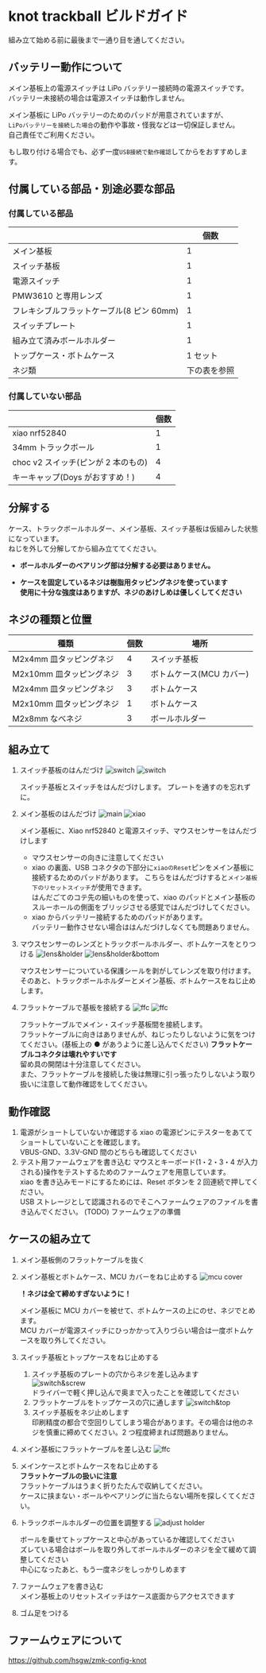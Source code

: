 # knot trackball ビルドガイド

組み立て始める前に最後まで一通り目を通してください。

## バッテリー動作について

メイン基板上の電源スイッチは LiPo バッテリー接続時の電源スイッチです。  
バッテリー未接続の場合は電源スイッチは動作しません。

メイン基板に LiPo バッテリーのためのパッドが用意されていますが、  
`LiPoバッテリーを接続した場合`の動作や事故・怪我などは一切保証しません。  
自己責任でご利用ください。

もし取り付ける場合でも、必ず一度`USB接続で動作確認`してからをおすすめします。

## 付属している部品・別途必要な部品

### 付属している部品

|                                           | 個数         |
| ----------------------------------------- | ------------ |
| メイン基板                                | 1            |
| スイッチ基板                              | 1            |
| 電源スイッチ                              | 1            |
| PMW3610 と専用レンズ                      | 1            |
| フレキシブルフラットケーブル(8 ピン 60mm) | 1            |
| スイッチプレート                          | 1            |
| 組み立て済みボールホルダー                | 1            |
| トップケース・ボトムケース                | 1 セット     |
| ネジ類                                    | 下の表を参照 |

### 付属していない部品

|                                     | 個数 |
| ----------------------------------- | ---- |
| xiao nrf52840                       | 1    |
| 34mm トラックボール                 | 1    |
| choc v2 スイッチ(ピンが 2 本のもの) | 4    |
| キーキャップ(Doys がおすすめ！)     | 4    |

## 分解する

ケース、トラックボールホルダー、メイン基板、スイッチ基板は仮組みした状態になっています。  
ねじを外して分解してから組み立ててください。

- **ボールホルダーのベアリング部は分解する必要はありません。**

- **ケースを固定しているネジは樹脂用タッピングネジを使っています**  
  **使用に十分な強度はありますが、ネジのあけしめは優しくしてください**

## ネジの種類と位置

| 種類                     | 個数 | 場所                     |
| ------------------------ | ---- | ------------------------ |
| M2x4mm 皿タッピングネジ  | 4    | スイッチ基板             |
| M2x10mm 皿タッピングネジ | 3    | ボトムケース(MCU カバー) |
| M2x4mm 皿タッピングネジ  | 3    | ボトムケース             |
| M2x10mm 皿タッピングネジ | 1    | ボトムケース             |
| M2x8mm なべネジ          | 3    | ボールホルダー           |

## 組み立て

1. スイッチ基板のはんだづけ
   ![switch](imgs/P3163935.jpg)
   ![switch](imgs/P3163937.jpg)

   スイッチ基板とスイッチをはんだづけします。
   プレートを通すのを忘れずに。

2. メイン基板のはんだづけ
   ![main](imgs/P3163936.jpg)
   ![xiao](imgs/knot_xiao_soldering.png)

   メイン基板に、Xiao nrf52840 と電源スイッチ、マウスセンサーをはんだづけします

   - マウスセンサーの向きに注意してください
   - xiao の裏面、USB コネクタの下部分に`xiaoのReset`ピンをメイン基板に接続するためのパッドがあります。
     こちらをはんだづけすると`メイン基板下のリセットスイッチ`が使用できます。  
     はんだごてのコテ先の細いものを使って、xiao のパッドとメイン基板のスルーホールの側面をブリッジさせる感覚ではんだづけしてください。
   - xiao からバッテリー接続するためのパッドがあります。  
     バッテリー動作させない場合ははんだづけしなくても問題ありません。

3. マウスセンサーのレンズとトラックボールホルダー、ボトムケースをとりつける
   ![lens&holder](imgs/P3163938.jpg)
   ![lens&holder&bottom](imgs/P3163940.jpg)

   マウスセンサーについている保護シールを剥がしてレンズを取り付けます。
   そのあと、トラックボールホルダーとメイン基板、ボトムケースをねじ止めします。

4. フラットケーブルで基板を接続する
   ![ffc](imgs/P3163939.jpg)
   ![ffc](imgs/P3163942.jpg)

   フラットケーブルでメイン・スイッチ基板間を接続します。  
   フラットケーブルに向きはありませんが、ねじったりしないように気をつけてください。(基板上の ● があうように差し込んでください)
   **フラットケーブルコネクタは壊れやすいです**  
   留め具の開閉は十分注意してください。  
   また、フラットケーブルを接続した後は無理に引っ張ったりしないよう取り扱いに注意して動作確認をしてください。

## 動作確認

1. 電源がショートしていないか確認する
   xiao の電源ピンにテスターをあててショートしていないことを確認します。  
   VBUS-GND、3.3V-GND 間のどちらも確認してください
2. テスト用ファームウェアを書き込む
   マウスとキーボード(1・2・3・4 が入力される)操作をテストするためのファームウェアを用意しています。  
   xiao を書き込みモードにするためには、Reset ボタンを 2 回連続で押してください。  
   USB ストレージとして認識されるのでそこへファームウェアのファイルを書き込んでください。
   (TODO) ファームウェアの準備

## ケースの組み立て

1. メイン基板側のフラットケーブルを抜く
2. メイン基板とボトムケース、MCU カバーをねじ止めする
   ![mcu cover](imgs/P3163943.jpg)

   **！ネジは全て締めすぎないように！**

   メイン基板に MCU カバーを被せて、ボトムケースの上にのせ、ネジでとめます。  
   MCU カバーが電源スイッチにひっかかって入りづらい場合は一度ボトムケースを取り外してください。

3. スイッチ基板とトップケースをねじ止めする
   1. スイッチ基板のプレートの穴からネジを差し込みます  
      ![switch&screw](imgs/P3163944.jpg)  
      ドライバーで軽く押し込んで奥まで入ったことを確認してください
   2. フラットケーブルをトップケースの穴に通します
      ![switch&top](imgs/P3163945.jpg)
   3. スイッチ基板をネジ止めします  
      印刷精度の都合で空回りしてしまう場合があります。その場合は他のネジを慎重に締めてください。2 つ程度締まれば問題ありません。
4. メイン基板にフラットケーブルを差し込む
   ![ffc](imgs/P3163946.jpg)

5. メインケースとボトムケースをねじ止めする  
   **フラットケーブルの扱いに注意**  
   フラットケーブルはうまく折りたたんで収納してください。  
   ケースに挟まない・ボールやベアリングに当たらない場所を探しくてください。

6. トラックボールホルダーの位置を調整する
   ![adjust holder](imgs/P3163950.jpg)

   ボールを乗せてトップケースと中心があっているか確認してください  
   ズレている場合はボールを取り外してボールホルダーのネジを全て緩めて調整してください  
   中心になったあと、もう一度ネジをしっかりしめます

7. ファームウェアを書き込む  
   メイン基板上のリセットスイッチはケース底面からアクセスできます

8. ゴム足をつける

## ファームウェアについて

https://github.com/hsgw/zmk-config-knot
